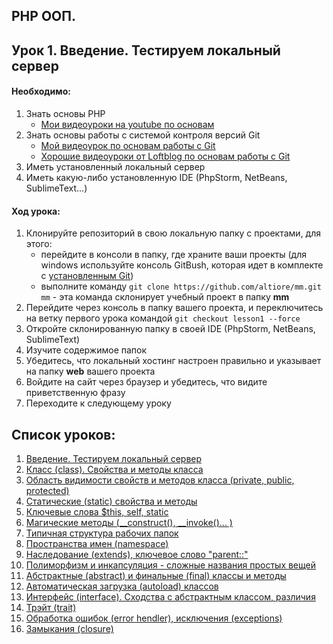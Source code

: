 ## PHP ООП.
## Урок 1. Введение. Тестируем локальный сервер

#### Необходимо:
1. Знать основы PHP
    * [Мои видеоуроки на youtube по основам](https://www.youtube.com/playlist?list=PL5QUj3iB7EoINltUTk16nWZFvBbHYjOdE)
2. Знать основы работы с системой контроля версий Git
    * [Мой видеоурок по основам работы с Git](https://www.youtube.com/watch?v=rnfHuWneMXA&index=1&list=PL5QUj3iB7EoJyInbFgm80U2Sz40njGaoy)
    * [Хорошие видеоуроки от Loftblog по основам работы с Git](https://www.youtube.com/watch?v=PEKN8NtBDQ0&list=PLY4rE9dstrJyTdVJpv7FibSaXB4BHPInb)
3. Иметь установленный локальный сервер
4. Иметь какую-либо установленную IDE (PhpStorm, NetBeans, SublimeText...)

#### Ход урока:
1. Клонируйте репозиторий в свою локальную папку с проектами, для этого:
    * перейдите в консоли в папку, где храните ваши проекты (для windows используйте консоль GitBush, которая идет в комплекте с [установленным Git](https://git-scm.com/book/ru/v2/%D0%92%D0%B2%D0%B5%D0%B4%D0%B5%D0%BD%D0%B8%D0%B5-%D0%A3%D1%81%D1%82%D0%B0%D0%BD%D0%BE%D0%B2%D0%BA%D0%B0-Git))
    * выполните команду ```git clone https://github.com/altiore/mm.git mm``` - эта команда склонирует учебный проект в папку **mm**
2. Перейдите через консоль в папку вашего проекта, и переключитесь на ветку первого урока командой ```git checkout lesson1 --force```
3. Откройте склонированную папку в своей IDE (PhpStorm, NetBeans, SublimeText)
4. Изучите содержимое папок
5. Убедитесь, что локальный хостинг настроен правильно и указывает на папку **web** вашего проекта
6. Войдите на сайт через браузер и убедитесь, что видите приветственную фразу
5. Переходите к следующему уроку


## Список уроков:
1. [Введение. Тестируем локальный сервер](https://github.com/altiore/mm/tree/lesson1)
2. [Класс (class). Свойства и методы класса](https://github.com/altiore/mm/tree/lesson2)
3. [Область видимости свойств и методов класса (private, public, protected)](https://github.com/altiore/mm/tree/lesson3)
4. [Статические (static) свойства и методы](https://github.com/altiore/mm/tree/lesson4)
5. [Ключевые слова $this, self, static](https://github.com/altiore/mm/tree/lesson5)
6. [Магические методы (__construct(), __invoke()... )](https://github.com/altiore/mm/tree/lesson6)
7. [Типичная структура рабочих папок](https://github.com/altiore/mm/tree/lesson7)
8. [Пространства имен (namespace)](https://github.com/altiore/mm/tree/lesson8)
9. [Наследование (extends), ключевое слово "parent::"](https://github.com/altiore/mm/tree/lesson9)
10. [Полиморфизм и инкапсуляция - сложные названия простых вещей](https://github.com/altiore/mm/tree/lesson10)
11. [Абстрактные (abstract) и финальные (final) классы и методы](https://github.com/altiore/mm/tree/lesson11)
12. [Автоматическая загрузка (autoload) классов](https://github.com/altiore/mm/tree/lesson12)
13. [Интерфейс (interface). Сходства с абстрактным классом, различия](https://github.com/altiore/mm/tree/lesson13)
14. [Трэйт (trait)](https://github.com/altiore/mm/tree/lesson14)
15. [Обработка ошибок (error hendler), исключения (exceptions)](https://github.com/altiore/mm/tree/lesson15)
16. [Замыкания (closure)](https://github.com/altiore/mm/tree/lesson16)

